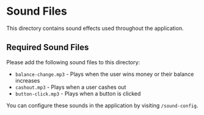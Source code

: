 # Sound Files

This directory contains sound effects used throughout the application.

## Required Sound Files

Please add the following sound files to this directory:

- `balance-change.mp3` - Plays when the user wins money or their balance increases
- `cashout.mp3` - Plays when a user cashes out
- `button-click.mp3` - Plays when a button is clicked

You can configure these sounds in the application by visiting `/sound-config`. 